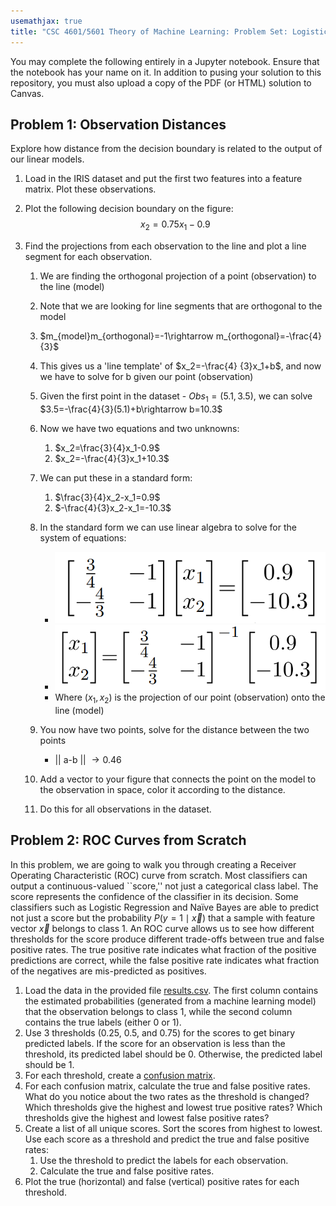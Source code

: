 ```yaml
---
usemathjax: true
title: "CSC 4601/5601 Theory of Machine Learning: Problem Set: Logistic Regression"
---
```


You may complete the following entirely in a Jupyter notebook. Ensure that the notebook has your name on it. In addition to pusing your solution to this repository, you must also upload a copy of the PDF (or HTML) solution to Canvas.

## Problem 1: Observation Distances

Explore how distance from the decision boundary is related to the output of our linear models.

1. Load in the IRIS dataset and put the first two features into a feature matrix. Plot these observations.

2. Plot the following decision boundary on the figure: $$x_2=0.75x_1-0.9$$

3. Find the projections from each observation to the line and plot a line segment for each observation.
   1. We are finding the orthogonal projection of a point (observation) to the line (model)
   2. Note that we are looking for line segments that are orthogonal to the model
   3. $m_{model}m_{orthogonal}=-1\rightarrow m_{orthogonal}=-\frac{4}{3}$
   4. This gives us a 'line template' of $x_2=-\frac{4} {3}x_1+b$, and now we have to solve for b given our point (observation)
   5. Given the first point in the dataset - $Obs_{1}=(5.1,3.5)$, we can solve $3.5=-\frac{4}{3}(5.1)+b\rightarrow b=10.3$
   6. Now we have two equations and two unknowns:
      1. $x_2=\frac{3}{4}x_1-0.9$
      2. $x_2=-\frac{4}{3}x_1+10.3$
   7. We can put these in a standard form:
      1. $\frac{3}{4}x_2-x_1=0.9$
      2. $-\frac{4}{3}x_2-x_1=-10.3$
   8. In the standard form we can use linear algebra to solve for the system of equations:
      - ![standard form](standard_matrix.png)
      - ![rearranged form](rearrange_matrix.png)
      - Where $(x_1,x_2)$ is the projection of our point (observation) onto the line (model)

   9. You now have two points, solve for the distance between the two points
       - $\lvert\lvert$ a-b $\lvert\lvert$ $\rightarrow0.46$

   10. Add a vector to your figure that connects the point on the model to the observation in space, color it according to the distance.
   11. Do this for all observations in the dataset.

## Problem 2: ROC Curves from Scratch

In this problem, we are going to walk you through creating a Receiver Operating Characteristic (ROC) curve from scratch. Most classifiers can output a continuous-valued ``score,'' not just a categorical class label. The score represents the confidence of the classifier in its decision. Some classifiers such as Logistic Regression and Naïve Bayes are able to predict not just a score but the probability $P(y = 1 \mid \vec{x})$ that a sample with feature vector $\vec{x}$ belongs to class $1$. An ROC curve allows us to see how different thresholds for the score produce different trade-offs between true and false positive rates. The true positive rate indicates what fraction of the positive predictions are correct, while the false positive rate indicates what fraction of the negatives are mis-predicted as positives.

1. Load the data in the provided file [results.csv](results.csv). The first column contains the estimated probabilities (generated from a machine learning model) that the observation belongs to class 1, while the second column contains the true labels (either 0 or 1).
2. Use 3 thresholds (0.25, 0.5, and 0.75) for the scores to get binary predicted labels. If the score for an observation is less than the threshold, its predicted label should be 0. Otherwise, the predicted label should be 1.
3. For each threshold, create a [confusion matrix](https://scikit-learn.org/stable/modules/generated/sklearn.metrics.confusion_matrix.html).
4. For each confusion matrix, calculate the true and false positive rates. What do you notice about the two rates as the threshold is changed?  Which thresholds give the highest and lowest true positive rates?  Which thresholds give the highest and lowest false positive rates?
5. Create a list of all unique scores. Sort the scores from highest to lowest. Use each score as a threshold and predict the true and false positive rates:
    1. Use the threshold to predict the labels for each observation.
    2. Calculate the true and false positive rates.
6. Plot the true (horizontal) and false (vertical) positive rates for each threshold.
